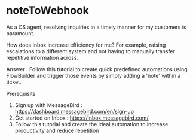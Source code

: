 # noteToWebhook

As a CS agent, resolving inquiries in a timely manner for my customers is paramount.

How does Inbox increase efficiency for me? For example, raising escalations to a different system and not having to manually transfer repetitive information across.

Answer : Follow this tutorial to create quick predefined automations using FlowBuilder and trigger those events by simply adding a 'note' within a ticket.

Prerequisits
1. Sign up with MessageBird : https://dashboard.messagebird.com/en/sign-up
2. Get started on Inbox : https://inbox.messagebird.com/
3. Follow this tutorial and create the ideal automation to increase productivity and reduce repetition
